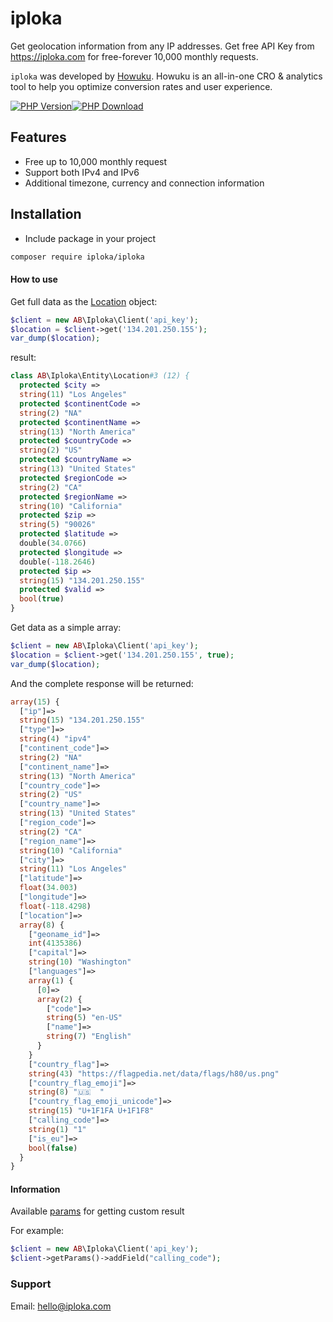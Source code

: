 # iploka
Get geolocation information from any IP addresses. Get free API Key from https://iploka.com for free-forever 10,000 monthly requests.

`iploka` was developed by [Howuku](https://howuku.com). Howuku is an all-in-one CRO & analytics tool to help you optimize conversion rates and user experience.

[![PHP Version](https://img.shields.io/packagist/v/iploka/iploka)](https://packagist.org/packages/iploka/iploka)[![PHP Download](https://img.shields.io/packagist/dm/iploka/iploka)](https://packagist.org/packages/iploka/iploka)

## Features

- Free up to 10,000 monthly request
- Support both IPv4 and IPv6
- Additional timezone, currency and connection information

## Installation

- Include package in your project

```sh
composer require iploka/iploka
```

#### How to use

Get full data as the [Location](https://github.com/iploka/iploka-php/blob/main/src/AB/Iploka/Entity/Location.php) object:

```php
$client = new AB\Iploka\Client('api_key');
$location = $client->get('134.201.250.155');
var_dump($location);
```
result:
```php
class AB\Iploka\Entity\Location#3 (12) {
  protected $city =>
  string(11) "Los Angeles"
  protected $continentCode =>
  string(2) "NA"
  protected $continentName =>
  string(13) "North America"
  protected $countryCode =>
  string(2) "US"
  protected $countryName =>
  string(13) "United States"
  protected $regionCode =>
  string(2) "CA"
  protected $regionName =>
  string(10) "California"
  protected $zip =>
  string(5) "90026"
  protected $latitude =>
  double(34.0766)
  protected $longitude =>
  double(-118.2646)
  protected $ip =>
  string(15) "134.201.250.155"
  protected $valid =>
  bool(true)
}
```

Get data as a simple array:
```php
$client = new AB\Iploka\Client('api_key');
$location = $client->get('134.201.250.155', true);
var_dump($location);
```
 And the complete response will be returned:
```php
array(15) {
  ["ip"]=>
  string(15) "134.201.250.155"
  ["type"]=>
  string(4) "ipv4"
  ["continent_code"]=>
  string(2) "NA"
  ["continent_name"]=>
  string(13) "North America"
  ["country_code"]=>
  string(2) "US"
  ["country_name"]=>
  string(13) "United States"
  ["region_code"]=>
  string(2) "CA"
  ["region_name"]=>
  string(10) "California"
  ["city"]=>
  string(11) "Los Angeles"
  ["latitude"]=>
  float(34.003)
  ["longitude"]=>
  float(-118.4298)
  ["location"]=>
  array(8) {
    ["geoname_id"]=>
    int(4135386)
    ["capital"]=>
    string(10) "Washington"
    ["languages"]=>
    array(1) {
      [0]=>
      array(2) {
        ["code"]=>
        string(5) "en-US"
        ["name"]=>
        string(7) "English"
      }
    }
    ["country_flag"]=>
    string(43) "https://flagpedia.net/data/flags/h80/us.png"
    ["country_flag_emoji"]=>
    string(8) "🇺🇸  "
    ["country_flag_emoji_unicode"]=>
    string(15) "U+1F1FA U+1F1F8"
    ["calling_code"]=>
    string(1) "1"
    ["is_eu"]=>
    bool(false)
  }
}
```

#### Information
Available [params](https://github.com/iploka/iploka-php/blob/main/src/AB/Iploka/Entity/ParameterBag.php) for getting custom result

For example:
```php
$client = new AB\Iploka\Client('api_key');
$client->getParams()->addField("calling_code");
```
### Support

Email: hello@iploka.com